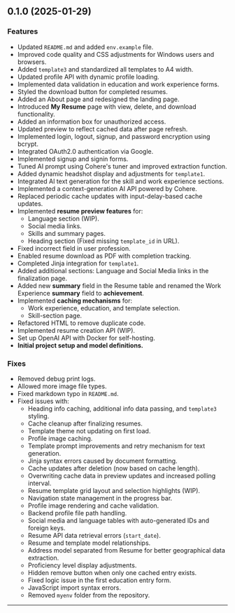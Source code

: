 ## **0.1.0** (2025-01-29)

### **Features**
- Updated `README.md` and added `env.example` file.  
- Improved code quality and CSS adjustments for Windows users and browsers.  
- Added `template3` and standardized all templates to A4 width.  
- Updated profile API with dynamic profile loading.  
- Implemented data validation in education and work experience forms.  
- Styled the download button for completed resumes.  
- Added an About page and redesigned the landing page.  
- Introduced **My Resume** page with view, delete, and download functionality.  
- Added an information box for unauthorized access.  
- Updated preview to reflect cached data after page refresh.  
- Implemented login, logout, signup, and password encryption using bcrypt.  
- Integrated OAuth2.0 authentication via Google.  
- Implemented signup and signin forms.  
- Tuned AI prompt using Cohere's tuner and improved extraction function.  
- Added dynamic headshot display and adjustments for `template1`.  
- Integrated AI text generation for the skill and work experience sections.  
- Implemented a context-generation AI API powered by Cohere.  
- Replaced periodic cache updates with input-delay-based cache updates.  
- Implemented **resume preview features** for:
  - Language section (WIP).  
  - Social media links.  
  - Skills and summary pages.  
  - Heading section (Fixed missing `template_id` in URL).  
- Fixed incorrect field in user profession.  
- Enabled resume download as PDF with completion tracking.  
- Completed Jinja integration for `template1`.  
- Added additional sections: Language and Social Media links in the finalization page.  
- Added new **summary** field in the Resume table and renamed the Work Experience **summary** field to **achievement**.  
- Implemented **caching mechanisms** for:  
  - Work experience, education, and template selection.  
  - Skill-section page.  
- Refactored HTML to remove duplicate code.  
- Implemented resume creation API (WIP).  
- Set up OpenAI API with Docker for self-hosting.  
- **Initial project setup and model definitions.**  

### **Fixes**
- Removed debug print logs.  
- Allowed more image file types.  
- Fixed markdown typo in `README.md`.  
- Fixed issues with:
  - Heading info caching, additional info data passing, and `template3` styling.  
  - Cache cleanup after finalizing resumes.  
  - Template theme not updating on first load.  
  - Profile image caching.  
  - Template prompt improvements and retry mechanism for text generation.  
  - Jinja syntax errors caused by document formatting.  
  - Cache updates after deletion (now based on cache length).  
  - Overwriting cache data in preview updates and increased polling interval.  
  - Resume template grid layout and selection highlights (WIP).  
  - Navigation state management in the progress bar.  
  - Profile image rendering and cache validation.  
  - Backend profile file path handling.  
  - Social media and language tables with auto-generated IDs and foreign keys.  
  - Resume API data retrieval errors (`start_date`).  
  - Resume and template model relationships.  
  - Address model separated from Resume for better geographical data extraction.  
  - Proficiency level display adjustments.  
  - Hidden remove button when only one cached entry exists.  
  - Fixed logic issue in the first education entry form.  
  - JavaScript import syntax errors.  
  - Removed `myenv` folder from the repository.  

---
